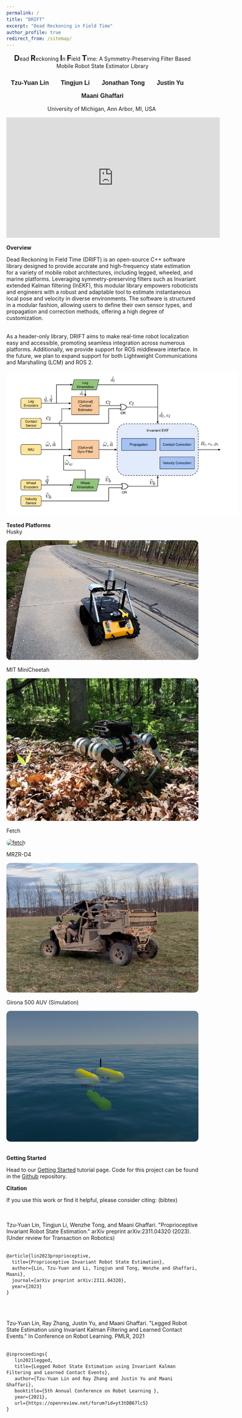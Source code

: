 ```yaml
---
permalink: /
title: "DRIFT"
excerpt: "Dead Reckoning in Field Time"
author_profile: true
redirect_from: /sitemap/
---
```


<p style="text-align:center" float="middle"><b style="font-size:15pt">D</b>ead <b style="font-size:15pt">R</b>eckoning <b style="font-size:15pt">I</b>n <b style="font-size:15pt">F</b>ield <b style="font-size:15pt">T</b>ime: A Symmetry-Preserving Filter Based Mobile Robot State Estimator Library</p>
<h1 id="h.uigj53erdbnu" dir="ltr" class="zfr3Q duRjpb CDt4Ke " style="background-color: transparent; border-bottom: none; border-left: none; border-right: none; border-top: none; margin-bottom: 10.0pt; margin-top: 0.0pt; padding-bottom: 0.0pt; padding-left: 0.0pt; padding-right: 0.0pt; padding-top: 0.0pt; text-align: center;"><span class="C9DxTc " style="font-family: Arial; font-size: 12.0pt; font-variant: normal; font-weight: 700; vertical-align: baseline;">Tzu-Yuan Lin &nbsp; &nbsp; &nbsp; Tingjun Li &nbsp; &nbsp; &nbsp; Jonathan Tong &nbsp; &nbsp; &nbsp; Justin Yu &nbsp; &nbsp; &nbsp; Maani Ghaffari</span></h1>

<p dir="ltr" class="zfr3Q CDt4Ke " style="background-color: transparent; border-bottom: none; border-left: none; border-right: none; border-top: none; margin-bottom: 10.0pt; margin-top: 0.0pt; padding-bottom: 0.0pt; padding-left: 0.0pt; padding-right: 0.0pt; padding-top: 0.0pt; text-align: center;"><span class="C9DxTc " style="font-variant: normal;">University of Michigan, Ann Arbor, MI, USA&nbsp;</span></p>

<p float="middle">
<div>
    <!-- <video style="border-radius:15px" controls muted autoplay="autoplay" src="./images/placeholder.mp4" controls="controls" width="100%" /> -->
    <!-- <script>
    document.getElementById('vid').play();
    </script> -->
    <iframe width="560" height="315" src="https://www.youtube.com/embed/73HMagemIng?si=_NK84zxx0eMYDH13" title="YouTube video player" frameborder="0" allow="accelerometer; autoplay; clipboard-write; encrypted-media; gyroscope; picture-in-picture; web-share" allowfullscreen></iframe>
    <!--<iframe style="width:100%" src=" https://www.youtube.com/embed/oVbP-Y8xT_E?autoplay=1" frameborder="0" allow="autoplay; encrypted-media" allowfullscreen="false" id="fitvid0"></iframe>-->
</div>
</p>
<div class="page__lead">
    <div class="page__content">
    <b>Overview</b>
        <div>
            <p class="small">
Dead Reckoning In Field Time (DRIFT) is an open-source C++ software library designed to provide accurate and high-frequency state estimation for a variety of mobile robot architectures, including legged, wheeled, and marine platforms. Leveraging symmetry-preserving filters such as Invariant extended Kalman filtering (InEKF), this modular library empowers roboticists and engineers with a robust and adaptable tool to estimate instantaneous local pose and velocity in diverse environments. The software is structured in a modular fashion, allowing users to define their own sensor types, and propagation and correction methods, offering a high degree of customization.

<br>
<br>

As a header-only library, DRIFT aims to make real-time robot localization easy and accessible, promoting seamless integration across numerous platforms. Additionally, we provide support for ROS middleware interface. In the future, we plan to expand support for both Lightweight Communications and Marshalling (LCM) and ROS 2.
            </p>
            <div align="center"><img src="./images/flow_chart.jpg" alt="HighLevelFlow" style="max-width:120%;height:auto"></div>
        </div>
    </div>
</div>

<div class="page__lead">
    <div class="page__content">
    <b>Tested Platforms</b>
        <div class="HOME-feature-block">
            <div>
                Husky
                <p>
                   <a href="https://clearpathrobotics.com/husky-unmanned-ground-vehicle-robot/" target="_blank"><img src="./images/husky.png" alt="Husky" style="border-radius:10px"></a>
                </p>
                <!--<p>
                    The Husky robot is a wheeled mobile robot platform designed and manufactured by Clearpath Robotics, a Canadian robotics company.
                </p>-->
            </div>
            <div>
                MIT MiniCheetah
                <p>
                    <a href="https://www.naverlabs.com/mini-cheetah" target="_blank"><img src="./images/minicheetah_forest.jpg" alt="MITMiniCheetah" style="border-radius:10px"></a>
                </p>
                <!--<p>
                    The MIT MiniCheetah is a quadrupedal robot designed and developed by the Massachusetts Institute of Technology's Biomimetic Robotics Laboratory.
                </p>-->
            </div>
            <div>
                Fetch
                <p>
                    <a href="https://fetchrobotics.com/" target="_blank"><img src="./images/fetch.jpg" alt="fetch" style="border-radius:10px"></a>
                </p>
                <!--<p>
                    The Unitree Go1 is a quadruped robot designed and manufactured by Unitree Robotics.
                </p>-->
            </div>
            <div>
                MRZR-D4
                <p>
                    <a href="https://military.polaris.com/en-us/mrzr/" target="_blank"><img src="./images/MRZR_D4.png" alt="MRZR" style="border-radius:10px"></a>
                </p>
                <!--<p>
                    The Unitree Go1 is a quadruped robot designed and manufactured by Unitree Robotics.
                </p>-->
            </div>
            <div>
                Girona 500 AUV (Simulation)
                <p>
                    <a href="https://iquarobotics.com/girona-500-auv" target="_blank"><img src="./images/stonefish.png" alt="MRZR" style="border-radius:10px"></a>
                </p>
                <!--<p>
                    The Unitree Go1 is a quadruped robot designed and manufactured by Unitree Robotics.
                </p>-->
            </div>
            <!-- <p class="small">
                Additional Information here.
            </p> -->
    </div>

</div>
<br>
<div class="page__content">
    <b>Getting Started</b>
    <p class="small">
        Head to our <a href="https://umich-curly.github.io/DRIFT_Website/tutorials/" target="_blank">Getting Started</a> tutorial page.
        Code for this project can be found in the <a href="https://github.com/UMich-CURLY/curly_state_estimator"> Github</a> repository.
    </p>
</div>  

<!--
<div class="page__content">
    <div>
        Paper
    </div>
    <p class="small">
        See our paper below for more information and our network baseline results: 
        <div>
            <img src="./images/MotionSCPaperAll.png" alt="MotionSC Paper Here" background-size="cover">
        </div>
        <p class="small">
            If you plan to use our dataset and tools in your work, we would appreciate it if you could cite our paper.
            (<a href="https://arxiv.org/abs/2203.07060">PDF</a>)
        </p>
    </p>
</div>  
-->

<div class="page__content">
    <b>Citation</b><br>
<p class="small">
        If you use this work or find it helpful, please consider citing: (bibtex)

<br><br>Tzu-Yuan Lin, Tingjun Li, Wenzhe Tong, and Maani Ghaffari. "Proprioceptive Invariant Robot State Estimation." arXiv preprint arXiv:2311.04320 (2023). (Under review for Transaction on Robotics)<br>
    </p>
<pre>
  <code>
@article{lin2023proprioceptive,
  title={Proprioceptive Invariant Robot State Estimation},
  author={Lin, Tzu-Yuan and Li, Tingjun and Tong, Wenzhe and Ghaffari, Maani},
  journal={arXiv preprint arXiv:2311.04320},
  year={2023}
}
</code>
</pre>
<p class="small">
<br><br>Tzu-Yuan Lin, Ray Zhang, Justin Yu, and Maani Ghaffari. "Legged Robot State Estimation using Invariant Kalman Filtering and Learned Contact Events." In Conference on Robot Learning. PMLR, 2021<br>
    </p>
<pre>
  <code>
@inproceedings{
   lin2021legged,
   title={Legged Robot State Estimation using Invariant Kalman Filtering and Learned Contact Events},
   author={Tzu-Yuan Lin and Ray Zhang and Justin Yu and Maani Ghaffari},
   booktitle={5th Annual Conference on Robot Learning },
   year={2021},
   url={https://openreview.net/forum?id=yt3tDB67lc5}
}
  </code>
</pre>
</div>  
